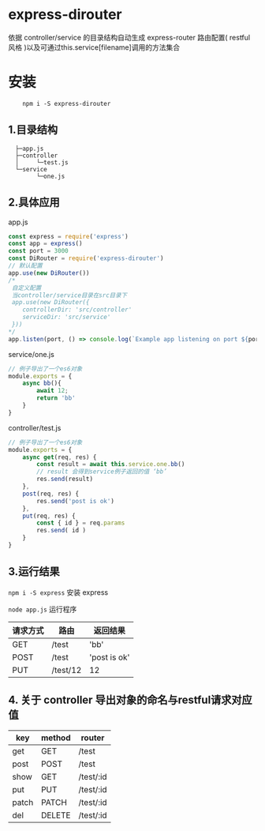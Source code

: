 # express-dirouter
 依据 controller/service 的目录结构自动生成 express-router 路由配置( restful风格 )以及可通过this.service[filename]调用的方法集合

# 安装
```
    npm i -S express-dirouter
```
## 1.目录结构
```
  ├─app.js
  ├─controller
  │     └─test.js
  └─service
        └─one.js
```
## 2.具体应用
app.js
```javascript
const express = require('express')
const app = express()
const port = 3000
const DiRouter = require('express-dirouter')
// 默认配置
app.use(new DiRouter())
/*
 自定义配置
 当controller/service目录在src目录下
 app.use(new DiRouter({
    controllerDir: 'src/controller'
    serviceDir: 'src/service'
 }))
*/
app.listen(port, () => console.log(`Example app listening on port ${port}!`))
```

service/one.js

```javascript
// 例子导出了一个es6对象
module.exports = {
    async bb(){
        await 12;
        return 'bb'
    }
}
```

controller/test.js
```javascript
// 例子导出了一个es6对象
module.exports = {
    async get(req, res) {
        const result = await this.service.one.bb()
        // result 会得到service例子返回的值 ‘bb’
        res.send(result)
    },
    post(req, res) {
        res.send('post is ok')
    },
    put(req, res) {
        const { id } = req.params
        res.send( id )
    }
}
```

## 3.运行结果

 `npm i -S express` 安装 express

 `node app.js` 运行程序

| 请求方式 | 路由     | 返回结果     |
|----------|----------|--------------|
| GET      | /test    | 'bb'         |
| POST     | /test    | 'post is ok' |
| PUT      | /test/12 | 12           |

## 4. 关于 controller 导出对象的命名与restful请求对应值

| key   | method | router    |
|-------|--------|-----------|
| get   | GET    | /test     |
| post  | POST   | /test     |
| show  | GET    | /test/:id |
| put   | PUT    | /test/:id |
| patch | PATCH  | /test/:id |
| del   | DELETE | /test/:id |

